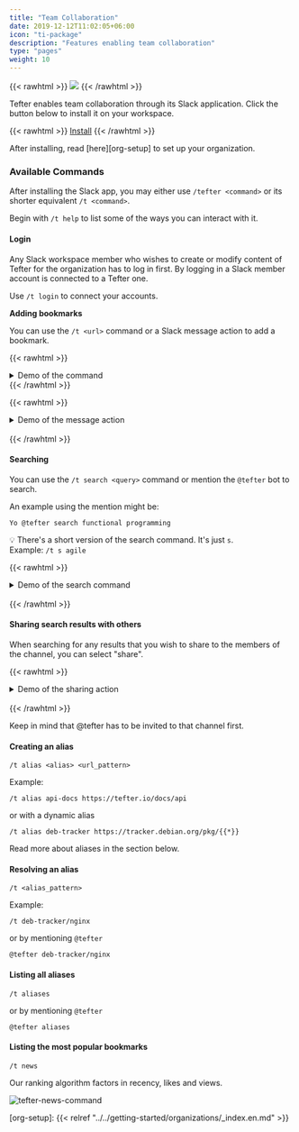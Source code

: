 ```yaml
---
title: "Team Collaboration"
date: 2019-12-12T11:02:05+06:00
icon: "ti-package"
description: "Features enabling team collaboration"
type: "pages"
weight: 10
---
```


{{< rawhtml >}}
  <img class="inpage-hero" src="/images/team_collaboration.svg"/>
{{< /rawhtml >}}

Tefter enables team collaboration through its Slack application.
Click the button below to install it on your workspace.

{{< rawhtml >}}
<a class="btn btn-primary" href="https://tefter.io/integrations/slack_direct_install_callback">Install</a>
{{< /rawhtml >}}

After installing, read [here][org-setup] to set up your organization.

### Available Commands

After installing the Slack app, you may either use `/tefter <command>` or its shorter
equivalent `/t <command>`.

Begin with `/t help` to list some of the ways you can interact with it.

#### Login

Any Slack workspace member who wishes to create or modify content of
Tefter for the organization has to log in first. By logging in a Slack
member account is connected to a Tefter one.

Use `/t login` to connect your accounts.

**Adding bookmarks**

You can use the `/t <url>` command or a Slack
message action to add a bookmark.

{{< rawhtml >}}
<details>
  <summary>
  Demo of the command
  </summary>

  <img src="https://i.imgur.com/YBYWJyd.gif" alt="slack integration add bookmark">
</details>
{{< /rawhtml >}}

{{< rawhtml >}}
<details>
  <summary>
  Demo of the message action
  </summary>

  <img src="https://i.imgur.com/VQQ2OxX.gif" alt="slack integration add bookmark">
</details>

<br/>
{{< /rawhtml >}}

#### Searching

You can use the `/t search <query>` command or mention the
`@tefter` bot to search.

An example using the mention might be:

`Yo @tefter search functional programming`

💡 There's a short version of the search command. It's just `s`.  
Example: `/t s agile`

{{< rawhtml >}}
<details>
  <summary>
  Demo of the search command
  </summary>

  <img src="https://i.imgur.com/4wqaTL4.gif" alt="slack integration search command">
</details>

<br/>
{{< /rawhtml >}}

#### Sharing search results with others

When searching for any results that you wish to share to the members of
the channel, you can select "share".

{{< rawhtml >}}
<details>
  <summary>
  Demo of the sharing action
  </summary>

  <img src="https://i.imgur.com/raQBXG9.png" alt="slack integration share action">

  <img src="https://i.imgur.com/rVmMTVj.png" alt="slack integration share action response">
</details>

<br/>
{{< /rawhtml >}}

Keep in mind that @tefter has to be invited to that channel first.

#### Creating an alias

`/t alias <alias> <url_pattern>`


Example:

`/t alias api-docs https://tefter.io/docs/api`

or with a dynamic alias

`/t alias deb-tracker https://tracker.debian.org/pkg/{{*}}`

Read more about aliases in the section below.

#### Resolving an alias

`/t <alias_pattern>`

Example:

`/t deb-tracker/nginx`

or by mentioning `@tefter`

`@tefter deb-tracker/nginx`

#### Listing all aliases

`/t aliases`

or by mentioning `@tefter`

`@tefter aliases`

#### Listing the most popular bookmarks

`/t news`

Our ranking algorithm factors in recency, likes and views.

![tefter-news-command](https://i.imgur.com/XmrFUhs.png)

[org-setup]: {{< relref "../../getting-started/organizations/_index.en.md" >}}
